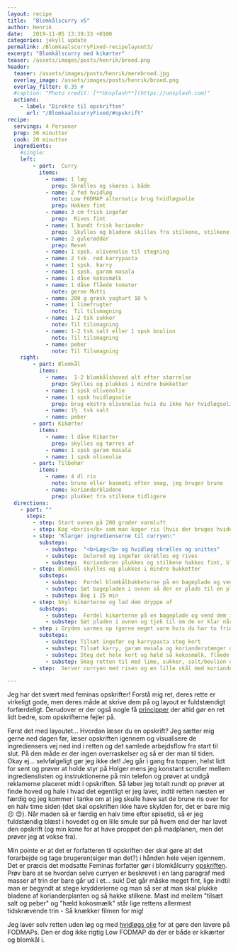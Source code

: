 ```yaml
---
layout: recipe
title:  "Blomkålscurry v5"
author: Henrik
date:   2019-11-05 13:39:33 +0100
categories: jekyll update
permalink: /BlomkaalscurryFixed-recipelayout3/
excerpt: "Blomkålscurry med kikærter"
teaser: /assets/images/posts/henrik/broed.png
header:
  teaser: /assets/images/posts/henrik/merebroed.jpg
  overlay_image: /assets/images/posts/henrik/broed.png
  overlay_filter: 0.35 # 
  #caption: "Photo credit: [**Unsplash**](https://unsplash.com)"
  actions:
    - label: "Direkte til opskriften"
      url: "/BlomkaalscurryFixed/#opskrift"
recipe:
  servings: 4 Personer
  prep: 30 minutter
  cook: 20 minutter 
  ingredients:
    #single:
    left: 
        - part:  Curry
          items:
            - name: 1 løg   
              prep: Skrælles og skæres i både   
            - name: 2 fed hvidløg
              note: Low FODMAP alternativ brug hvidløgsolie 
              prep: Hakkes fint  
            - name: 3 cm frisk ingefær  
              prep:  Rives fint  
            - name: 1 bundt frisk koriander  
              prep:  Skylles og bladene skilles fra stilkene, stilkene hakkes og bruges i curryen 
            - name: 2 gulerødder 
              prep: Revet 
            - name: 1 spsk. olivenolie til stegning  
            - name: 2 tsk. rød karrypasta 
            - name: 1 spsk. karry 
            - name: 1 spsk. garam masala 
            - name: 1 dåse kokosmælk 
            - name: 1 dåse flåede tomater 
              note: gerne Mutti
            - name: 200 g græsk yoghurt 10 % 
            - name: 1 limefrugter 
              note:  Til tilsmagning 
            - name: 1-2 tsk sukker 
              note: Til tilsmagning
            - name: 1-2 tsk salt eller 1 spsk boulion
              note: Til tilsmagning 
            - name: peber 
              note: Til Tilsmagning  
    right:
        - part: Blomkål
          items:
            - name:  1-2 blomkålshoved alt efter størrelse
              prep: Skylles og plukkes i mindre bukketter   
            - name: 1 spsk olivenolie 
            - name: 1 spsk hvidløgsolie 
              prep: brug ekstra olivenolie hvis du ikke har hvidløgsolie 
            - name: 1½  tsk salt 
            - name: peber 
        - part: Kikærter
          items:
            - name: 1 dåse Kikærter 
              prep: skylles og tørres af 
            - name: 1 spsk garam masala 
            - name: 1 spsk oliveolie 
        - part: Tilbehør
          items:
            - name: 4 dl ris 
              note: brune eller basmati efter smag, jeg bruger brune
            - name: korianderbladene
              prep: plukket fra stilkene tidligere
  directions:
    - part: ""
      steps:
        - step: Start ovnen på 200 grader varmluft
        - step: Kog <b>ris</b> som man koger ris (hvis der bruges hvide ris kan man vente til blomkål og kikærter er i ovnen)
        - step: "Klargør ingredienserne til curryen:"
          substeps:
            - substep:  "<b>Løg</b> og hvidløg skrælles og snittes"
            - substep:  Gulerod og ingefær skrælles og rives
            - substep:  Korianderen plukkes og stilkene hakkes fint, bladene sættes til siden
        - step: Blomkål skylles og plukkes i mindre bukketter
          substeps:
            - substep:  Fordel blomkålbukketerne på en bageplade og vend dem i olieolie og hvidløgsolie og drys med garam masala for at fordele jævnt og vend det hele rundt
            - substep: Sæt bagepladen i ovnen så der er plads til en plade neden under
            - substep: Bag i 25 min
        - step: Skyl kikærterne og lad dem dryppe af
          substeps:
            - substep:  Fordel kikærterne på en bageplade og vend dem i olie drys med garam masala og tril ærterne med rundt til den er jævnt fordelt.
            - substep: Sæt pladen i ovnen og tjek til om de er klar når blomkålen tages ud, ellers gives de 5 min mere
        - step : Gryden varmes op (gerne meget varm hvis du har to frie hænder og ingen børn til at forstyrre dig) og olie, løg og hvidløg kommes i og steges til løgene har fået lidt farve
          substeps:
            - substep: Tilsæt ingefær og karrypasta steg kort
            - substep: Tilsæt karry, garam masala og korianderstænger og kort efter gulerødder (karryen skal have varme men ikke brænde på)
            - substep: Steg det hele kort og hæld så kokosmælk, flåede tomater og græsk youghurt i curryen
            - substep: Smag retten til med lime, sukker, salt/boulion og peber
        - step:  Server curryen med risen og en lille skål med korianderblade

---
```


Jeg har det svært med feminas opskrifter! Forstå mig ret, deres rette er virkeligt gode, men deres måde at skrive dem på og layout er fuldstændigt forfærdeligt. Derudover er der også nogle få [principper][principper] der altid gør en ret lidt bedre, som opskrifterne fejler på.

Først det med layoutet... 
Hvordan læser du en opskrift? Jeg sætter mig gerne ned dagen før, læser opskriften igennem og visualisere de ingrediensers vej ned ind i retten og det samlede arbejdsflow fra start til slut. På den måde er der ingen overraskelser og så er der man til tiden. Okay ej... selvfølgeligt gør jeg ikke det! Jeg går i gang fra toppen, helst lidt for sent og prøver at holde styr på Holger mens jeg konstant scroller mellem ingredienslisten og instruktionerne på min telefon og prøver at undgå reklamerne placeret midt i opskriften. Så løber jeg totalt rundt op prøver at finde hoved og hale i hvad det egentligt er jeg laver, indtil retten næsten er færdig og jeg kommer i tanke om at jeg skulle have sat de brune ris over for en halv time siden (det skal opskriften ikke have skylden for, det er bare mig :neutral_face: :blush:). Når maden så er færdig en halv time efter spisetid, så er jeg fuldstændig blæst i hovedet og en lille smule sur på hvem end der har lavet den opskrift (og min kone for at have proppet den på madplanen, men det prøver jeg at vokse fra).

Min pointe er at det er forfatteren til opskriften der skal gøre alt det forarbejde og tage brugeren(siger man det?) i hånden hele vejen igennem. Det er præcis det modsatte Feminas forfatter gør i blomkålcurry [opskriften][opskrift]. Prøv bare at se hvordan selve curryen er beskrevet i en lang paragraf med masser af trin der bare går ud i et... suk! 
Det går måske meget fint, lige indtil man er begyndt at stege krydderierne og man så ser at man skal plukke bladene af korianderplanten og så hakke stilkene. Mast ind mellem "tilsæt salt og peber" og "hæld kokosmælk" står lige rettens allermest tidskrævende trin - Så knækker filmen for mig! 

Jeg laver selv retten uden løg og med [hvidløgs olie][garlicoil] for at gøre den lavere på FODMAPs. Den er dog ikke rigtig Low FODMAP da der er både er kikærter og blomkål i.



[Cleaned]: /BlomkaalscurryFixed-blog/
[opskrift]: https://www.femina.dk/mad/hovedretter/blomkaalskarry-med-sproede-kikaerter
[principper]:   /principper/
[garlicoil]: /low-foodmap-hvidloegsolie/